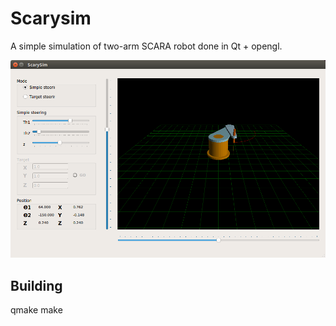 Scarysim
========

A simple simulation of two-arm SCARA robot done in Qt + opengl.

![Scarysim](scarysim.png "Scarysim")

Building
--------

  qmake
  make
